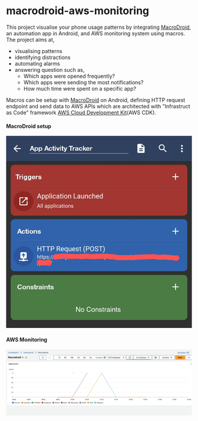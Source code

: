 # macrodroid-aws-monitoring
This project visualise your phone usage patterns by integrating [MacroDroid](https://www.macrodroid.com/), an automation app in Android, and AWS monitoring system using macros. The project aims at,
- visualising patterns
- identifying distractions
- automating alarms
- answering question such as,
    - Which apps were opened frequently?
    - Which apps were sending the most notifications?
    - How much time were spent on a specific app?

Macros can be setup with [MacroDroid](https://www.macrodroid.com/) on Android, defining HTTP request endpoint and send data to AWS APIs which are architected with "Infrastruct as Code" framework [AWS Cloud Development Kit](https://aws.amazon.com/cdk/)(AWS CDK).

#### MacroDroid setup
![macrodroid](assets/images/macrodroid.jpg)

#### AWS Monitoring
![aws](assets/images/aws-monitoring.png)